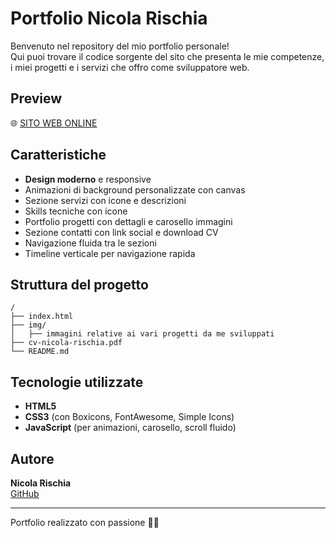 # Portfolio Nicola Rischia

Benvenuto nel repository del mio portfolio personale!  
Qui puoi trovare il codice sorgente del sito che presenta le mie competenze, i miei progetti e i servizi che offro come sviluppatore web.

## Preview

🌐 [SITO WEB ONLINE](https://nicolarischia.github.io/nicolarischiaportfolio/)

## Caratteristiche

- **Design moderno** e responsive
- Animazioni di background personalizzate con canvas
- Sezione servizi con icone e descrizioni
- Skills tecniche con icone
- Portfolio progetti con dettagli e carosello immagini
- Sezione contatti con link social e download CV
- Navigazione fluida tra le sezioni
- Timeline verticale per navigazione rapida

## Struttura del progetto

```
/
├── index.html
├── img/
│   ├── immagini relative ai vari progetti da me sviluppati
├── cv-nicola-rischia.pdf
└── README.md
```

## Tecnologie utilizzate

- **HTML5**
- **CSS3** (con Boxicons, FontAwesome, Simple Icons)
- **JavaScript** (per animazioni, carosello, scroll fluido)

## Autore

**Nicola Rischia**  
[GitHub](https://github.com/nicolarischia)

---

Portfolio realizzato con passione 💚🧡
